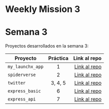 # Weekly Mission 3
# Semana 3 

Proyectos desarrollados en la semana 3:

| Proyecto | Práctica | Link al repo |
| ------------- |:-------------:| -----:|
|`my_launchx_app`|1|[Link al repo](https://github.com/EslebanPerez/my_launchx_app)|
|`spiderverse`|2|[Link al repo](https://github.com/EslebanPerez/spiderverse)|
|`twitter`|3, 4, 5|[Link al repo](https://github.com/EslebanPerez/twitter)|
|`express_basic`|6|[Link al repo](https://github.com/EslebanPerez/express_basic.git)|
|`express_api`|7|[Link al repo](https://github.com/LaunchX-InnovaccionVirtual/MissionNodeJS)|